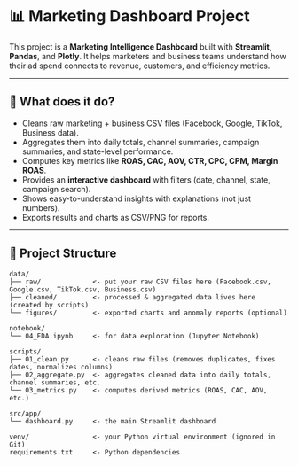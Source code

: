 # 📊 Marketing Dashboard Project

This project is a **Marketing Intelligence Dashboard** built with **Streamlit**, **Pandas**, and **Plotly**.
It helps marketers and business teams understand how their ad spend connects to revenue, customers, and efficiency metrics.

---

## 🚀 What does it do?

- Cleans raw marketing + business CSV files (Facebook, Google, TikTok, Business data).
- Aggregates them into daily totals, channel summaries, campaign summaries, and state-level performance.
- Computes key metrics like **ROAS, CAC, AOV, CTR, CPC, CPM, Margin ROAS**.
- Provides an **interactive dashboard** with filters (date, channel, state, campaign search).
- Shows easy-to-understand insights with explanations (not just numbers).
- Exports results and charts as CSV/PNG for reports.

---

## 📂 Project Structure

```text
data/
├── raw/             <- put your raw CSV files here (Facebook.csv, Google.csv, TikTok.csv, Business.csv)
├── cleaned/         <- processed & aggregated data lives here (created by scripts)
└── figures/         <- exported charts and anomaly reports (optional)

notebook/
└── 04_EDA.ipynb     <- for data exploration (Jupyter Notebook)

scripts/
├── 01_clean.py      <- cleans raw files (removes duplicates, fixes dates, normalizes columns)
├── 02_aggregate.py  <- aggregates cleaned data into daily totals, channel summaries, etc.
└── 03_metrics.py    <- computes derived metrics (ROAS, CAC, AOV, etc.)

src/app/
└── dashboard.py     <- the main Streamlit dashboard

venv/                <- your Python virtual environment (ignored in Git)
requirements.txt     <- Python dependencies
